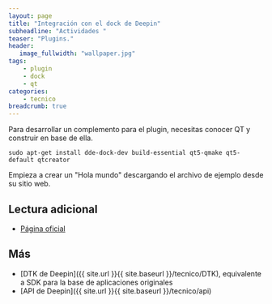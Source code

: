 ```yaml
---
layout: page
title: "Integración con el dock de Deepin"
subheadline: "Actividades "
teaser: "Plugins."
header:
   image_fullwidth: "wallpaper.jpg"
tags:
    - plugin
    - dock
    - qt
categories:
    - tecnico
breadcrumb: true    
---
```

Para desarrollar un complemento para el plugin, necesitas conocer QT y construir en base de ella.

~~~
sudo apt-get install dde-dock-dev build-essential qt5-qmake qt5-default qtcreator
~~~

Empieza a crear un "Hola mundo" descargando el archivo de ejemplo desde su sitio web.

## Lectura adicional
* [Página oficial](https://www.deepin.org/es/developer-community/dock-plugin/)


## Más
* [DTK de Deepin]({{ site.url }}{{ site.baseurl }}/tecnico/DTK), equivalente a SDK para la base de aplicaciones originales
* [API de Deepin]({{ site.url }}{{ site.baseurl }}/tecnico/api)
